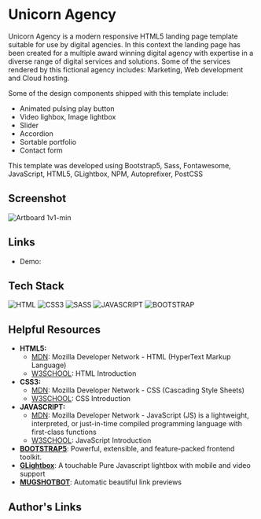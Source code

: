 <h1>Unicorn Agency</h1>

Unicorn Agency is a modern responsive HTML5 landing page template suitable for use by digital agencies. In this context the landing page has been created for a multiple award winning digital agency with expertise in a diverse range of digital services and solutions. Some of the services rendered by this fictional agency includes: Marketing, Web development and Cloud hosting.

Some of the design components shipped with this template include:

<ul>
  <li>Animated pulsing play button</li>
  <li>Video lighbox, Image lightbox</li>
  <li>Slider</li>
  <li>Accordion</li>
  <li>Sortable portfolio</li>
  <li>Contact form</li>
</ul>

This template was developed using Bootstrap5, Sass, Fontawesome, JavaScript, HTML5, GLightbox, NPM, Autoprefixer, PostCSS

<h2>Screenshot</h2>

![Artboard 1v1-min](https://user-images.githubusercontent.com/64320618/210074061-cd653e55-d067-4dc3-a984-b866675d8d8a.png)

<h2>Links</h2>

<ul>
  <li>Demo: <a href="" target="_blank"></a></li>
</ul>

<h2>Tech Stack</h2>

<p align="left">
  <img src="https://img.shields.io/badge/html5-%23E34F26.svg?style=for-the-badge&logo=html5&logoColor=white" alt="HTML" />
  <img src="https://img.shields.io/badge/css3-%231572B6.svg?style=for-the-badge&logo=css3&logoColor=white" alt="CSS3" />
  <img src="https://img.shields.io/badge/sass-hotpink.svg?style=for-the-badge&logo=sass&logoColor=white" alt="SASS" />
  <img src="https://img.shields.io/badge/JavaScript-black?style=for-the-badge&logo=javascript&logoColor=%23F7DF1E" alt="JAVASCRIPT" />
  <img src="https://img.shields.io/badge/bootstrap-722DF9.svg?style=for-the-badge&logo=bootstrap&logoColor=white" alt="BOOTSTRAP" />
</p>

<h2>Helpful Resources</h2>

<ul>
  <li><b>HTML5:</b> 
    <ul>
      <li><a href="https://developer.mozilla.org/en-US/docs/Web/HTML" target="_blank">MDN</a>: Mozilla Developer Network - HTML (HyperText Markup Language)</li>
      <li><a href="https://www.w3schools.com/html/html_intro.asp" target="_blank">W3SCHOOL</a>: HTML Introduction</li>
    </ul>
  </li>
  <li><b>CSS3:</b> 
    <ul>
      <li><a href="https://developer.mozilla.org/en-US/docs/Web/CSS" target="_blank">MDN</a>: Mozilla Developer Network - CSS (Cascading Style Sheets)</li>
      <li><a href="https://www.w3schools.com/css/css_intro.asp" target="_blank">W3SCHOOL</a>: CSS Introduction</li>
    </ul>
  </li>
  <li><b>JAVASCRIPT:</b> 
    <ul>
      <li><a href="https://developer.mozilla.org/en-US/docs/Web/JavaScript" target="_blank">MDN</a>: Mozilla Developer Network - JavaScript (JS) is a lightweight, interpreted, or just-in-time compiled programming language with first-class functions</li>
      <li><a href="https://www.w3schools.com/js/js_intro.asp" target="_blank">W3SCHOOL</a>: JavaScript Introduction</li>
    </ul>
  </li>
  <li>
    <b><a href="https://getbootstrap.com/" target="_blank">BOOTSTRAP5</a></b>: Powerful, extensible, and feature-packed frontend toolkit.
  </li>
   <li>
    <b><a href="https://biati-digital.github.io/glightbox/" target="_blank">GLightbox</a></b>: A touchable Pure Javascript lightbox with mobile and video support
  </li>
  <li>
    <b><a href="https://mugshotbot.com/" target="_blank">MUGSHOTBOT</a></b>: Automatic beautiful link previews
  </li>
</ul>

<h2>Author's Links</h2>
